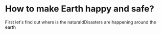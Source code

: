 # How to make Earth happy and safe?
First let's find out where is the naturaldDisasters are happening around the earth
